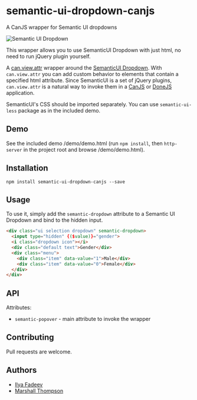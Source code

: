 # semantic-ui-dropdown-canjs
A CanJS wrapper for Semantic UI dropdowns

![Semantic UI Dropdown](https://cloud.githubusercontent.com/assets/128857/16526554/0badc176-3f6f-11e6-9498-255ff452f16c.gif)

This wrapper allows you to use SemanticUI Dropdown with just html, no need to run jQuery plugin yourself.

A [can.view.attr](https://canjs.com/docs/can.view.attr.html) wrapper around the [SemanticUI Dropdown](http://semantic-ui.com/modules/dropdown.html). With `can.view.attr` you can add custom behavior to elements that contain a specified html attribute. Since SemanticUI is a set of jQuery plugins, `can.view.attr` is a natural way to invoke them in a [CanJS](https://canjs.com) or [DoneJS](https://donejs.com/) application.

SemanticUI's CSS should be imported separately. You can use `semantic-ui-less` package as in the included demo.


## Demo

See the included demo /demo/demo.html (run `npm install`, then `http-server` in the project root and browse /demo/demo.html).

## Installation
```
npm install semantic-ui-dropdown-canjs --save
```

## Usage
To use it, simply add the `semantic-dropdown` attribute to a Semantic UI Dropdown and bind to the hidden input.
```html
<div class="ui selection dropdown" semantic-dropdown>
  <input type="hidden" {($value)}="gender">
  <i class="dropdown icon"></i>
  <div class="default text">Gender</div>
  <div class="menu">
    <div class="item" data-value="1">Male</div>
    <div class="item" data-value="0">Female</div>
  </div>
</div>
```


## API

Attributes:
- `semantic-popover` - main attribute to invoke the wrapper

## Contributing
Pull requests are welcome.

## Authors
- [Ilya Fadeev](https://github.com/ilyavf)
- [Marshall Thompson](https://github.com/marshallswain)
